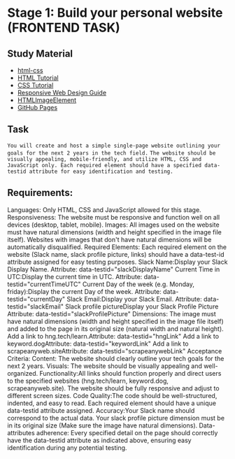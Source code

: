# Stage 1: Build your personal website (FRONTEND TASK)
## Study Material
- [html-css](https://www.freecodecamp.org/news/html-css-11-hour-course/)
- [HTML Tutorial](https://www.w3schools.com/html/)
- [CSS Tutorial](https://www.w3schools.com/css/)
- [Responsive Web Design Guide](https://firefox-source-docs.mozilla.org/devtools-user/responsive_design_mode)
- [HTMLImageElement](https://developer.mozilla.org/en-US/docs/Web/API/HTMLImageElement/naturalHeight)
- [GitHub Pages](https://docs.github.com/articles/creating-project-pages-manually)

## Task
`You will create and host a simple single-page website outlining your goals for the next 2 years in the tech field.`
`The website should be visually appealing, mobile-friendly, and utilize HTML, CSS and JavaScript only. Each required element should have a specified data-testid attribute for easy identification and testing.`

## Requirements:
Languages: Only HTML, CSS and JavaScript allowed for this stage.
Responsiveness: The website must be responsive and function well on all devices (desktop, tablet, mobile).
Images: All images used on the website must have natural dimensions (width and height specified in the image file itself). Websites with images that don't have natural dimensions will be automatically disqualified.
Required Elements: Each required element on the website (Slack name, slack profile picture, links) should have a data-test-id attribute assigned for easy testing purposes.
Slack Name:Display your Slack Display Name.
Attribute: data-testid="slackDisplayName"
Current Time in UTC:Display the current time in UTC.
Attribute: data-testid="currentTimeUTC"
Current Day of the week (e.g. Monday, friday):Display the current Day of the week.
Attribute: data-testid="currentDay"
Slack Email:Display your Slack Email.
Attribute: data-testid="slackEmail"
Slack profile pictureDisplay your Slack Profile Picture
Attribute: data-testid="slackProfilePicture"
Dimensions: The image must have natural dimensions (width and height specified in the image file itself) and added to the page in its original size (natural width and natural height).
Add a link to hng.tech/learn.Attribute: data-testid="hngLink"
Add a link to keyword.dogAttribute: data-testid="keywordLink"
Add a link to scrapeanyweb.siteAttribute: data-testid="scrapeanywebLink"
Acceptance Criteria:
Content: The website should clearly outline your tech goals for the next 2 years.
Visuals: The website should be visually appealing and well-organized.
Functionality:All links should function properly and direct users to the specified websites (hng.tech/learn, keyword.dog, scrapeanyweb.site).
The website should be fully responsive and adjust to different screen sizes.
Code Quality:The code should be well-structured, indented, and easy to read.
Each required element should have a unique data-testid attribute assigned.
Accuracy:Your Slack name should correspond to the actual data.
Your slack profile picture dimension must be in its original size (Make sure the image have natural dimensions).
Data-attributes adherence: Every specified detail on the page should correctly have the data-testid attribute as indicated above, ensuring easy identification during any potential testing.